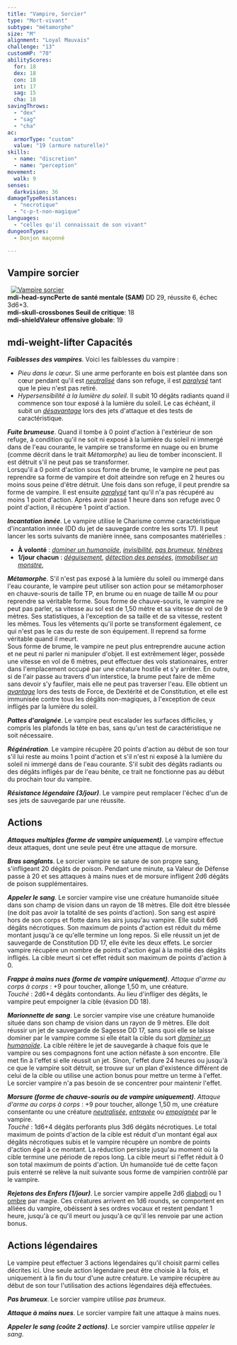 ```yaml
---
title: "Vampire, Sorcier"
type: "Mort-vivant"
subtype: "métamorphe"
size: "M"
alignment: "Loyal Mauvais"
challenge: "13"
customHP: "70"
abilityScores:
  for: 18
  dex: 18
  con: 18
  int: 17
  sag: 15
  cha: 18
savingThrows:
  - "dex"
  - "sag"
  - "cha"
ac:
  armorType: "custom"
  value: "19 (armure naturelle)"
skills:
  - name: "discretion"
  - name: "perception"
movement:
  walk: 9
senses:
  darkvision: 36
damageTypeResistances:
  - "necrotique"
  - "c-p-t-non-magique"
languages:
  - "celles qu'il connaissait de son vivant"
dungeonTypes:
  - Donjon maçonné

---
```

## Vampire sorcier
&nbsp;
[![Vampire sorcier](https://www.douaratil.fr/illustrations/mort-vivant/vampiresorcier300.jpeg)](https://www.douaratil.fr/illustrations/mort-vivant/vampiresorcier.jpeg)  
**<v-icon>mdi-head-sync</v-icon>Perte de santé mentale (SAM)** DD 29, réussite 6, échec 3d6+3.  
**<v-icon>mdi-skull-crossbones</v-icon> Seuil de critique**: 18            
**<v-icon>mdi-shield</v-icon>Valeur offensive globale**: 19      
## <v-icon>mdi-weight-lifter</v-icon> Capacités
_**Faiblesses des vampires**_. Voici les faiblesses du vampire :  
* _Pieu dans le cœur_. Si une arme perforante en bois est plantée dans son cœur pendant qu'il est [_neutralisé_](/gerer-la-sante-du-personnage#neutralise) dans son refuge, il est [_paralysé_](/gerer-la-sante-du-personnage#paralyse) tant que le pieu n'est pas retiré.
* _Hypersensibilité à la lumière du soleil_. Il subit 10 dégâts radiants quand il commence son tour exposé à la lumière du soleil. Le cas échéant, il subit un [_désavantage_](/utiliser-les-caracteristiques#avantage-et-desavantage) lors des jets d'attaque et des tests de caractéristique.

_**Fuite brumeuse**_. Quand il tombe à 0 point d'action à l'extérieur de son refuge, à condition qu'il ne soit ni exposé à la lumière du soleil ni immergé dans de l'eau courante, le vampire se transforme en nuage ou en brume (comme décrit dans le trait _Métamorphe_) au lieu de tomber inconscient. Il est détruit s'il ne peut pas se transformer.  
Lorsqu'il a 0 point d'action sous forme de brume, le vampire ne peut pas reprendre sa forme de vampire et doit atteindre son refuge en 2 heures ou moins sous peine d'être détruit. Une fois dans son refuge, il peut prendre sa forme de vampire. Il est ensuite [_paralysé_](/gerer-la-sante-du-personnage/#paralyse) tant qu'il n'a pas récupéré au moins 1 point d'action. Après avoir passé 1 heure dans son refuge avec 0 point d'action, il récupère 1 point d'action.

_**Incantation innée**_. Le vampire utilise le Charisme comme caractéristique d'incantation innée (DD du jet de sauvegarde contre les sorts 17). Il peut lancer les sorts suivants de manière innée, sans composantes matérielles :
* **À volonté** : [_dominer un humanoïde_](/grimoire/dominer-un-humanoide/), [_invisibilité_](/grimoire/invisibilite/), [_pas brumeux_](/grimoire/pas-brumeux/), [_ténèbres_](/grimoire/tenebres/)
* **1/jour chacun** : [_déguisement_](/grimoire/deguisement/), [_détection des pensées_](/grimoire/detection-des-pensees/), [_immobiliser un monstre_](/grimoire/immobiliser-un-monstre/),

_**Métamorphe**_. S'il n'est pas exposé à la lumière du soleil ou immergé dans l'eau courante, le vampire peut utiliser son action pour se métamorphoser en chauve-souris de taille TP, en brume ou en nuage de taille M ou pour reprendre sa véritable forme. Sous forme de chauve-souris, le vampire ne peut pas parler, sa vitesse au sol est de 1,50 mètre et sa vitesse de vol de 9 mètres. Ses statistiques, à l'exception de sa taille et de sa vitesse, restent les mêmes. Tous les vêtements qu'il porte se transforment également, ce qui n'est pas le cas du reste de son équipement. Il reprend sa forme véritable quand il meurt.  
Sous forme de brume, le vampire ne peut plus entreprendre aucune action et ne peut ni parler ni manipuler d'objet. Il est extrêmement léger, possède une vitesse en vol de 6 mètres, peut effectuer des vols stationnaires, entrer dans l'emplacement occupé par une créature hostile et s'y arrêter. En outre, si de l'air passe au travers d'un interstice, la brume peut faire de même sans devoir s'y faufiler, mais elle ne peut pas traverser l'eau. Elle obtient un [_avantage_](/utiliser-les-caracteristiques/#avantage-et-desavantage) lors des tests de Force, de Dextérité et de Constitution, et elle est immunisée contre tous les dégâts non-magiques, à l'exception de ceux infligés par la lumière du soleil.

_**Pattes d'araignée**_. Le vampire peut escalader les surfaces difficiles, y compris les plafonds la tête en bas, sans qu'un test de caractéristique ne soit nécessaire.

_**Régénération**_. Le vampire récupère 20 points d'action au début de son tour s'il lui reste au moins 1 point d'action et s'il n'est ni exposé à la lumière du soleil ni immergé dans de l'eau courante. S'il subit des dégâts radiants ou des dégâts infligés par de l'eau bénite, ce trait ne fonctionne pas au début du prochain tour du vampire.

_**Résistance légendaire (3/jour)**_. Le vampire peut remplacer l'échec d'un de ses jets de sauvegarde par une réussite.

## Actions
_**Attaques multiples (forme de vampire uniquement)**_. Le vampire effectue deux attaques, dont une seule peut être une attaque de morsure.

_**Bras sanglants**_. Le sorcier vampire se sature de son propre sang, s'infligeant 20 dégâts de poison. Pendant une minute, sa Valeur de Défense passe à 20 et ses attaques à mains nues et de morsure infligent 2d6 dégâts de poison supplémentaires.

_**Appeler le sang**_. Le sorcier vampire vise une créature humanoïde située dans son champ de vision dans un rayon de 18 mètres. Elle doit être blessée (ne doit pas avoir la totalité de ses points d'action). Son sang est aspiré hors de son corps et flotte dans les airs jusqu'au vampire. Elle subit 6d6 dégâts nécrotiques. Son maximum de points d'action est réduit du même montant jusqu'à ce qu'elle termine un long repos. Si elle réussit un jet de sauvegarde de Constitution DD 17, elle évite les deux effets. Le sorcier vampire récupère un nombre de points d'action égal à la moitié des dégâts infligés. La cible meurt si cet effet réduit son maximum de points d'action à 0.

_**Frappe à mains nues (forme de vampire uniquement)**_. _Attaque d'arme au corps à corps_ : +9 pour toucher, allonge 1,50 m, une créature.  
_Touché_ : 2d6+4 dégâts contondants. Au lieu d'infliger des dégâts, le vampire peut empoigner la cible (évasion DD 18).

_**Marionnette de sang**_. Le sorcier vampire vise une créature humanoïde située dans son champ de vision dans un rayon de 9 mètres. Elle doit réussir un jet de sauvegarde de Sagesse DD 17, sans quoi elle se laisse dominer par le vampire comme si elle était la cible du sort [_dominer un humanoïde_](/grimoire/dominer-un-humanoide/). La cible réitère le jet de sauvegarde à chaque fois que le vampire ou ses compagnons font une action néfaste à son encontre. Elle met fin à l'effet si elle réussit un jet. Sinon, l'effet dure 24 heures ou jusqu'à ce que le vampire soit détruit, se trouve sur un plan d'existence différent de celui de la cible ou utilise une action bonus pour mettre un terme à l'effet. Le sorcier vampire n'a pas besoin de se concentrer pour maintenir l'effet.

_**Morsure (forme de chauve-souris ou de vampire uniquement)**_. _Attaque d'arme au corps à corps_ : +9 pour toucher, allonge 1,50 m, une créature consentante ou une créature [_neutralisée_](/gerer-la-sante-du-personnage#neutralise), [_entravée_](/gerer-la-sante-du-personnage#entrave) ou [_empoignée_](/gerer-la-sante-du-personnage#empoigne) par le vampire.  
_Touché_ : 1d6+4 dégâts perforants plus 3d6 dégâts nécrotiques. Le total maximum de points d'action de la cible est réduit d'un montant égal aux dégâts nécrotiques subis et le vampire récupère un nombre de points d'action égal à ce montant. La réduction persiste jusqu'au moment où la cible termine une période de repos long. La cible meurt si l'effet réduit à 0 son total maximum de points d'action. Un humanoïde tué de cette façon puis enterré se relève la nuit suivante sous forme de vampirien contrôlé par le vampire.

_**Rejetons des Enfers (1/jour)**_. Le sorcier vampire appelle 2d6 [diabodi](/bestiaire/diabodi/) ou 1 [ombre](/bestiaire/ombre/) par magie. Ces créatures arrivent en 1d6 rounds, se comportent en alliées du vampire, obéissent à ses ordres vocaux et restent pendant 1 heure, jusqu'à ce qu'il meurt ou jusqu'à ce qu'il les renvoie par une action bonus.

## Actions légendaires
Le vampire peut effectuer 3 actions légendaires qu'il choisit parmi celles décrites ici. Une seule action légendaire peut être choisie à la fois, et uniquement à la fin du tour d'une autre créature. Le vampire récupère au début de son tour l'utilisation des actions légendaires déjà effectuées.

_**Pas brumeux**_. Le sorcier vampire utilise _pas brumeux_.

_**Attaque à mains nues**_. Le sorcier vampire fait une attaque à mains nues.

_**Appeler le sang (coûte 2 actions)**_. Le sorcier vampire utilise _appeler le sang_.
